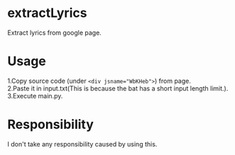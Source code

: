 # extractLyrics
Extract lyrics from google page.

# Usage
1.Copy source code (under ```<div jsname="WbKHeb">```) from page.<br>
2.Paste it in input.txt(This is because the bat has a short input length limit.).<br>
3.Execute main.py.<br>

# Responsibility
I don't take any responsibility caused by using this.

